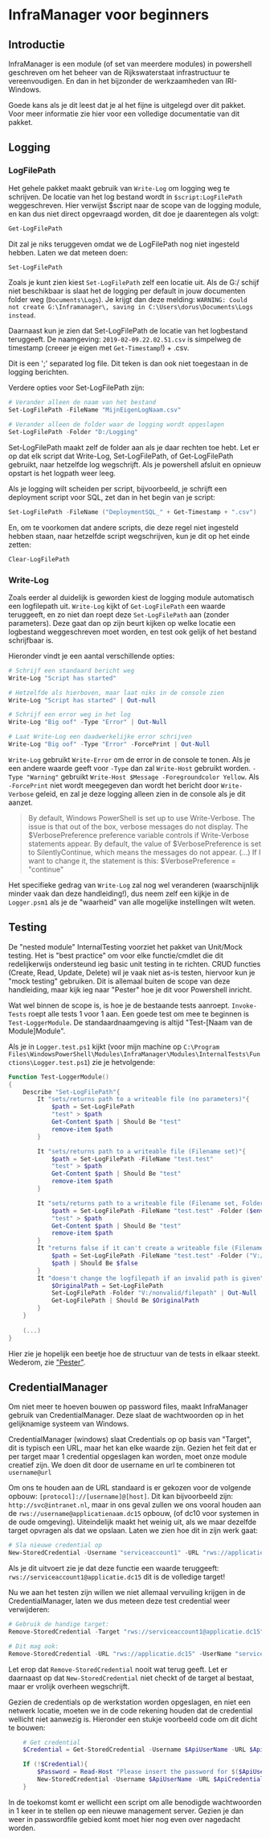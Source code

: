 # InfraManager voor beginners
## Introductie
InfraManager is een module (of set van meerdere modules) in powershell geschreven om het beheer van de Rijkswaterstaat infrastructuur te vereenvoudigen. En dan in het bijzonder de werkzaamheden van IRI-Windows.

Goede kans als je dit leest dat je al het fijne is uitgelegd over dit pakket. Voor meer informatie zie hier voor een volledige documentatie van dit pakket.

## Logging
### LogFilePath
Het gehele pakket maakt gebruik van `Write-Log` om logging weg te schrijven. De locatie van het log bestand wordt in `$script:LogFilePath` weggeschreven. Hier verwijst $script naar de scope van de logging module, en kan dus niet direct opgevraagd worden, dit doe je daarentegen als volgt:

```powershell
Get-LogFilePath
```
Dit zal je niks teruggeven omdat we de LogFilePath nog niet ingesteld hebben. Laten we dat meteen doen:

```powershell
Set-LogFilePath
```
Zoals je kunt zien kiest `Set-LogFilePath` zelf een locatie uit. Als de G:/ schijf niet beschikbaar is slaat het de logging per default in jouw documenten folder weg (`Documents\Logs`). Je krijgt dan deze melding: `WARNING: Could not create G:\Inframanager\, saving in C:\Users\dorus\Documents\Logs instead`. 

Daarnaast kun je zien dat Set-LogFilePath de locatie van het logbestand teruggeeft. De naamgeving: `2019-02-09.22.02.51.csv` is simpelweg de timestamp (creeer je eigen met `Get-Timestamp`!) + .csv. 

Dit is een ';' separated log file. Dit teken is dan ook niet toegestaan in de logging berichten.

Verdere opties voor Set-LogFilePath zijn:

```powershell
# Verander alleen de naam van het bestand
Set-LogFilePath -FileName "MijnEigenLogNaam.csv" 

# Verander alleen de folder waar de logging wordt opgeslagen
Set-LogFilePath -Folder "D:/Logging" 
```

Set-LogFilePath maakt zelf de folder aan als je daar rechten toe hebt. Let er op dat elk script dat Write-Log, Set-LogFilePath, of Get-LogFilePath gebruikt, naar hetzelfde log wegschrijft. Als je powershell afsluit en opnieuw opstart is het logpath weer leeg. 

Als je logging wilt scheiden per script, bijvoorbeeld, je schrijft een deployment script voor SQL, zet dan in het begin van je script:

```powershell
Set-LogFilePath -FileName ("DeploymentSQL_" + Get-Timestamp + ".csv")
```

En, om te voorkomen dat andere scripts, die deze regel niet ingesteld hebben staan, naar hetzelfde script wegschrijven, kun je dit op het einde zetten:

```powershell
Clear-LogFilePath
```

### Write-Log
Zoals eerder al duidelijk is geworden kiest de logging module automatisch een logfilepath uit. `Write-Log` kijkt of `Get-LogFilePath` een waarde teruggeeft, en zo niet dan roept deze `Set-LogFilePath` aan (zonder parameters). Deze gaat dan op zijn beurt kijken op welke locatie een logbestand weggeschreven moet worden, en test ook gelijk of het bestand schrijfbaar is.

Hieronder vindt je een aantal verschillende opties:

```powershell
# Schrijf een standaard bericht weg
Write-Log "Script has started" 

# Hetzelfde als hierboven, maar laat niks in de console zien
Write-Log "Script has started" | Out-null

# Schrijf een error weg in het log
Write-Log "Big oof" -Type "Error" | Out-Null

# Laat Write-Log een daadwerkelijke error schrijven
Write-Log "Big oof" -Type "Error" -ForcePrint | Out-Null
```

`Write-Log` gebruikt  `Write-Error` om de error in de console te tonen. Als je een andere waarde geeft voor `-Type` dan zal `Write-Host` gebruikt worden. `-Type "Warning"` gebruikt `Write-Host $Message -Foregroundcolor Yellow`. Als `-ForcePrint` niet wordt meegegeven dan wordt het bericht door `Write-Verbose` geleid, en zal je deze logging alleen zien in de console als je dit aanzet.

> By default, Windows PowerShell is set up to use Write-Verbose. The issue is that out of the box, verbose messages do not display. The $VerbosePreference preference variable controls if Write-Verbose statements appear. By default, the value of $VerbosePreference is set to SilentlyContinue, which means the messages do not appear. (...) If I want to change it, the statement is this: $VerbosePreference = "continue"

Het specifieke gedrag van `Write-Log` zal nog wel veranderen (waarschijnlijk minder vaak dan deze handleiding!), dus neem zelf een kijkje in de `Logger.psm1` als je de "waarheid" van alle mogelijke instellingen wilt weten. 

## Testing
De "nested module" InternalTesting voorziet het pakket van Unit/Mock testing. Het is "best practice" om voor elke functie/cmdlet die dit redelijkerwijs ondersteund ieg basic unit testing in te richten. CRUD functies (Create, Read, Update, Delete) wil je vaak niet as-is testen, hiervoor kun je "mock testing" gebruiken. Dit is allemaal buiten de scope van deze handleiding, maar kijk ieg naar "Pester" hoe je dit voor Powershell inricht.

Wat wel binnen de scope is, is hoe je de bestaande tests aanroept. `Invoke-Tests` roept alle tests 1 voor 1 aan. Een goede test om mee te beginnen is `Test-LoggerModule`. De standaardnaamgeving is altijd "Test-[Naam van de Module]Module".

Als je in `Logger.test.ps1` kijkt (voor mijn machine op `C:\Program Files\WindowsPowerShell\Modules\InfraManager\Modules\InternalTests\Functions\Logger.test.ps1`) zie je hetvolgende:

``` powershell
Function Test-LoggerModule()
{
    Describe "Set-LogFilePath"{
        It "sets/returns path to a writeable file (no parameters)"{
            $path = Set-LogFilePath
            "test" > $path
            Get-Content $path | Should Be "test"
            remove-item $path
        }

        It "sets/returns path to a writeable file (Filename set)"{
            $path = Set-LogFilePath -FileName "test.test"
            "test" > $path
            Get-Content $path | Should Be "test"
            remove-item $path
        }

        It "sets/returns path to a writeable file (Filename set, Folder set)"{
            $path = Set-LogFilePath -FileName "test.test" -Folder ($env:USERPROFILE + "\Documents\")
            "test" > $path
            Get-Content $path | Should Be "test"
            remove-item $path
        }
        It "returns false if it can't create a writeable file (Filename set, Folder set wrongly)"{
            $path = Set-LogFilePath -FileName "test.test" -Folder ("V:/")
            $path | Should Be $false
        }
        It "doesn't change the logfilepath if an invalid path is given"{
            $OriginalPath = Set-LogFilePath
            Set-LogFilePath -Folder "V:/nonvalid/filepath" | Out-Null
            Get-LogFilePath | Should Be $OriginalPath
        }
    }
    
    (...)
}

```

Hier zie je hopelijk een beetje hoe de structuur van de tests in elkaar steekt. Wederom, zie ["Pester"](https://github.com/pester/Pester/wiki/Describe).

## CredentialManager
Om niet meer te hoeven bouwen op password files, maakt InfraManager gebruik van CredentialManager. Deze slaat de wachtwoorden op in het gelijknamige systeem van Windows. 

CredentialManager (windows) slaat Credentials op op basis van "Target", dit is typisch een URL, maar het kan elke waarde zijn. Gezien het feit dat er per target maar 1 credential opgeslagen kan worden, moet onze module creatief zijn. We doen dit door de username en url te combineren tot `username@url`

Om ons te houden aan de URL standaard is er gekozen voor de volgende opbouw: `[protocol]://[username]@[host]`. Dit kan bijvoorbeeld zijn: `http://svc@intranet.nl`, maar in ons geval zullen we ons vooral houden aan de `rws://username@applicatienaam.dc15` opbouw, (of dc10 voor systemen in de oude omgeving). Uiteindelijk maakt het weinig uit, als we maar dezelfde target opvragen als dat we opslaan. Laten we zien hoe dit in zijn werk gaat:

``` powershell
# Sla nieuwe credential op
New-StoredCredential -Username "serviceaccount1" -URL "rws://applicatie.dc15" -Password "eitje"
```

Als je dit uitvoert zie je dat deze functie een waarde teruggeeft: `rws://serviceaccount1@applicatie.dc15` dit is de volledige target!

Nu we aan het testen zijn willen we niet allemaal vervuiling krijgen in de CredentialManager, laten we dus meteen deze test credential weer verwijderen:

``` powershell
# Gebruik de handige target:
Remove-StoredCredential -Target "rws://serviceaccount1@applicatie.dc15"

# Dit mag ook:
Remove-StoredCredential -URL "rws://applicatie.dc15" -UserName "serviceaccount1"
```
Let erop dat `Remove-StoredCredential` nooit wat terug geeft. Let er daarnaast op dat `New-StoredCredential` niet checkt of de target al bestaat, maar er vrolijk overheen wegschrijft.

Gezien de credentials op de werkstation worden opgeslagen, en niet een netwerk locatie, moeten we in de code rekening houden dat de credential wellicht niet aanwezig is. Hieronder een stukje voorbeeld code om dit dicht te bouwen:

``` powershell
    # Get credential
    $Credential = Get-StoredCredential -Username $ApiUserName -URL $ApiCredentialURL

    If (!$Credential){
        $Password = Read-Host "Please insert the password for $($ApiUserName). You should only have to do this once per server (per account)." 
        New-StoredCredential -Username $ApiUserName -URL $ApiCredentialURL -Password $Password | Out-Null
    }
```

In de toekomst komt er wellicht een script om alle benodigde wachtwoorden in 1 keer in te stellen op een nieuwe management server. Gezien je dan weer in passwordfile gebied komt moet hier nog even over nagedacht worden.
